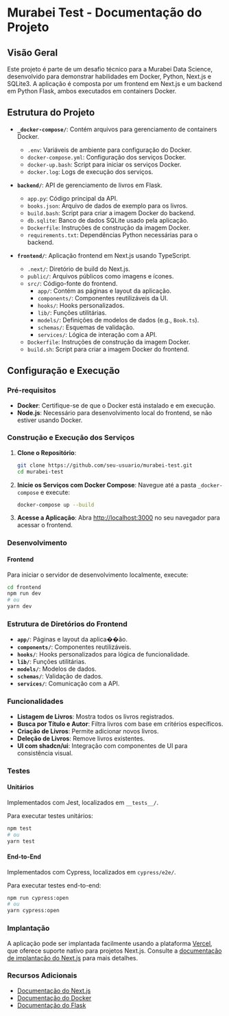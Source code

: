 # Murabei Test - Documentação do Projeto

## Visão Geral

Este projeto é parte de um desafio técnico para a Murabei Data Science, desenvolvido para demonstrar habilidades em Docker, Python, Next.js e SQLite3. A aplicação é composta por um frontend em Next.js e um backend em Python Flask, ambos executados em containers Docker.

## Estrutura do Projeto

- **`_docker-compose/`**: Contém arquivos para gerenciamento de containers Docker.
  - `.env`: Variáveis de ambiente para configuração do Docker.
  - `docker-compose.yml`: Configuração dos serviços Docker.
  - `docker-up.bash`: Script para iniciar os serviços Docker.
  - `docker.log`: Logs de execução dos serviços.

- **`backend/`**: API de gerenciamento de livros em Flask.
  - `app.py`: Código principal da API.
  - `books.json`: Arquivo de dados de exemplo para os livros.
  - `build.bash`: Script para criar a imagem Docker do backend.
  - `db.sqlite`: Banco de dados SQLite usado pela aplicação.
  - `Dockerfile`: Instruções de construção da imagem Docker.
  - `requirements.txt`: Dependências Python necessárias para o backend.

- **`frontend/`**: Aplicação frontend em Next.js usando TypeScript.
  - `.next/`: Diretório de build do Next.js.
  - `public/`: Arquivos públicos como imagens e ícones.
  - `src/`: Código-fonte do frontend.
    - `app/`: Contém as páginas e layout da aplicação.
    - `components/`: Componentes reutilizáveis da UI.
    - `hooks/`: Hooks personalizados.
    - `lib/`: Funções utilitárias.
    - `models/`: Definições de modelos de dados (e.g., `Book.ts`).
    - `schemas/`: Esquemas de validação.
    - `services/`: Lógica de interação com a API.
  - `Dockerfile`: Instruções de construção da imagem Docker.
  - `build.sh`: Script para criar a imagem Docker do frontend.

## Configuração e Execução

### Pré-requisitos

- **Docker**: Certifique-se de que o Docker está instalado e em execução.
- **Node.js**: Necessário para desenvolvimento local do frontend, se não estiver usando Docker.

### Construção e Execução dos Serviços

1. **Clone o Repositório**:
   ```bash
   git clone https://github.com/seu-usuario/murabei-test.git
   cd murabei-test
   ```

2. **Inicie os Serviços com Docker Compose**:
   Navegue até a pasta `_docker-compose` e execute:
   ```bash
   docker-compose up --build
   ```

3. **Acesse a Aplicação**:
   Abra [http://localhost:3000](http://localhost:3000) no seu navegador para acessar o frontend.

### Desenvolvimento

#### Frontend

Para iniciar o servidor de desenvolvimento localmente, execute:
  ```bash
  cd frontend
  npm run dev
  # ou
  yarn dev
  ```

### Estrutura de Diretórios do Frontend

- **`app/`**: Páginas e layout da aplica��ão.
- **`components/`**: Componentes reutilizáveis.
- **`hooks/`**: Hooks personalizados para lógica de funcionalidade.
- **`lib/`**: Funções utilitárias.
- **`models/`**: Modelos de dados.
- **`schemas/`**: Validação de dados.
- **`services/`**: Comunicação com a API.

### Funcionalidades

- **Listagem de Livros**: Mostra todos os livros registrados.
- **Busca por Título e Autor**: Filtra livros com base em critérios específicos.
- **Criação de Livros**: Permite adicionar novos livros.
- **Deleção de Livros**: Remove livros existentes.
- **UI com shadcn/ui**: Integração com componentes de UI para consistência visual.

### Testes

#### Unitários

Implementados com Jest, localizados em `__tests__/`.

Para executar testes unitários:
  ```bash
  npm test
  # ou
  yarn test
  ```

#### End-to-End

Implementados com Cypress, localizados em `cypress/e2e/`.

Para executar testes end-to-end:
  ```bash
  npm run cypress:open
  # ou
  yarn cypress:open
  ```

### Implantação

A aplicação pode ser implantada facilmente usando a plataforma [Vercel](https://vercel.com), que oferece suporte nativo para projetos Next.js. Consulte a [documentação de implantação do Next.js](https://nextjs.org/docs/deployment) para mais detalhes.

### Recursos Adicionais

- [Documentação do Next.js](https://nextjs.org/docs)
- [Documentação do Docker](https://docs.docker.com)
- [Documentação do Flask](https://flask.palletsprojects.com)
